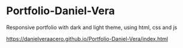 # Portfolio-Daniel-Vera
Responsive portfolio with dark and light theme, using html, css and js

https://danielveraacero.github.io/Portfolio-Daniel-Vera/index.html
